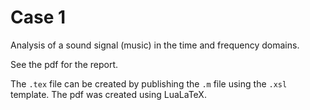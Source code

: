 # Case 1
Analysis of a sound signal (music) in the time and frequency domains.

See the pdf for the report.

The `.tex` file can be created by publishing the `.m` file using the `.xsl` template.
The pdf was created using LuaLaTeX.
